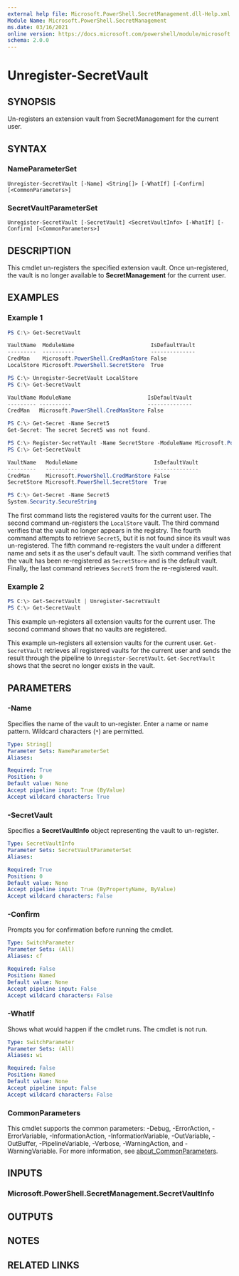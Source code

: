 ```yaml
---
external help file: Microsoft.PowerShell.SecretManagement.dll-Help.xml
Module Name: Microsoft.PowerShell.SecretManagement
ms.date: 03/16/2021
online version: https://docs.microsoft.com/powershell/module/microsoft.powershell.secretmanagement/unregister-secretvault?view=ps-modules&wt.mc_id=ps-gethelp
schema: 2.0.0
---
```


# Unregister-SecretVault

## SYNOPSIS
Un-registers an extension vault from SecretManagement for the current user.

## SYNTAX

### NameParameterSet

```
Unregister-SecretVault [-Name] <String[]> [-WhatIf] [-Confirm] [<CommonParameters>]
```

### SecretVaultParameterSet

```
Unregister-SecretVault [-SecretVault] <SecretVaultInfo> [-WhatIf] [-Confirm] [<CommonParameters>]
```

## DESCRIPTION

This cmdlet un-registers the specified extension vault. Once un-registered, the vault is no longer
available to **SecretManagement** for the current user.

## EXAMPLES

### Example 1

```powershell
PS C:\> Get-SecretVault

VaultName  ModuleName                        IsDefaultVault
---------  ----------                        --------------
CredMan    Microsoft.PowerShell.CredManStore False
LocalStore Microsoft.PowerShell.SecretStore  True

PS C:\> Unregister-SecretVault LocalStore
PS C:\> Get-SecretVault

VaultName ModuleName                        IsDefaultVault
--------- ----------                        --------------
CredMan   Microsoft.PowerShell.CredManStore False

PS C:\> Get-Secret -Name Secret5
Get-Secret: The secret Secret5 was not found.

PS C:\> Register-SecretVault -Name SecretStore -ModuleName Microsoft.PowerShell.SecretStore -DefaultVault
PS C:\> Get-SecretVault

VaultName   ModuleName                        IsDefaultVault
---------   ----------                        --------------
CredMan     Microsoft.PowerShell.CredManStore False
SecretStore Microsoft.PowerShell.SecretStore  True

PS C:\> Get-Secret -Name Secret5
System.Security.SecureString
```

The first command lists the registered vaults for the current user. The second command un-registers
the `LocalStore` vault. The third command verifies that the vault no longer appears in the registry.
The fourth command attempts to retrieve `Secret5`, but it is not found since its vault was
un-registered. The fifth command re-registers the vault under a different name and sets it as the
user's default vault. The sixth command verifies that the vault has been re-registered as
`SecretStore` and is the default vault. Finally, the last command retrieves `Secret5` from the
re-registered vault.

### Example 2

```powershell
PS C:\> Get-SecretVault | Unregister-SecretVault
PS C:\> Get-SecretVault

```

This example un-registers all extension vaults for the current user. The second command shows that
no vaults are registered.

This example un-registers all extension vaults for the current user. `Get-SecretVault` retrieves all
registered vaults for the current user and sends the result through the pipeline to
`Unregister-SecretVault`. `Get-SecretVault` shows that the secret no longer exists in the vault.

## PARAMETERS

### -Name

Specifies the name of the vault to un-register. Enter a name or name pattern. Wildcard characters
(`*`) are permitted.

```yaml
Type: String[]
Parameter Sets: NameParameterSet
Aliases:

Required: True
Position: 0
Default value: None
Accept pipeline input: True (ByValue)
Accept wildcard characters: True
```

### -SecretVault

Specifies a **SecretVaultInfo** object representing the vault to un-register.

```yaml
Type: SecretVaultInfo
Parameter Sets: SecretVaultParameterSet
Aliases:

Required: True
Position: 0
Default value: None
Accept pipeline input: True (ByPropertyName, ByValue)
Accept wildcard characters: False
```

### -Confirm

Prompts you for confirmation before running the cmdlet.

```yaml
Type: SwitchParameter
Parameter Sets: (All)
Aliases: cf

Required: False
Position: Named
Default value: None
Accept pipeline input: False
Accept wildcard characters: False
```

### -WhatIf

Shows what would happen if the cmdlet runs. The cmdlet is not run.

```yaml
Type: SwitchParameter
Parameter Sets: (All)
Aliases: wi

Required: False
Position: Named
Default value: None
Accept pipeline input: False
Accept wildcard characters: False
```

### CommonParameters

This cmdlet supports the common parameters: -Debug, -ErrorAction, -ErrorVariable,
-InformationAction, -InformationVariable, -OutVariable, -OutBuffer, -PipelineVariable, -Verbose,
-WarningAction, and -WarningVariable. For more information, see
[about_CommonParameters](http://go.microsoft.com/fwlink/?LinkID=113216).

## INPUTS

### Microsoft.PowerShell.SecretManagement.SecretVaultInfo

## OUTPUTS

## NOTES

## RELATED LINKS
